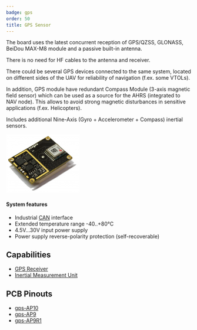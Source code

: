 ```yaml
---
badge: gps
order: 50
title: GPS Sensor
---
```


The board uses the latest concurrent reception of GPS/QZSS, GLONASS, BeiDou MAX-M8 module and a passive built-in antenna.

There is no need for HF cables to the antenna and receiver.

There could be several GPS devices connected to the same system, located on different sides of the UAV for reliability of navigation (f.ex. some VTOLs).

In addition, GPS module have redundant Compass Module (3-axis magnetic field sensor) which can be used as a source for the AHRS (integrated to NAV node). This allows to avoid strong magnetic disturbances in sensitive applications (f.ex. Helicopters).

Includes additional Nine-Axis (Gyro + Accelerometer + Compass) inertial sensors.

![GPS](img/gps-pcb.png)

#### System features

- Industrial [CAN](https://en.wikipedia.org/wiki/CAN_bus) interface
- Extended temperature range -40..+80°C
- 4.5V...30V input power supply
- Power supply reverse-polarity protection (self-recoverable)

## Capabilities

- [GPS Receiver](../../fw/conf/gps.md)
- [Inertial Measurement Unit](../../fw/conf/imu.md)

## PCB Pinouts

- [gps-AP10](pinouts/gps-AP10.pdf)
- [gps-AP9](pinouts/gps-AP9.pdf)
- [gps-AP9R1](pinouts/gps-AP9R1.pdf)

